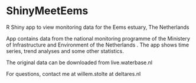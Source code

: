 # ShinyMeetEems
R Shiny app to view monitoring data for the Eems estuary, The Netherlands

App contains data from the national monitoring programme of the Ministery of Infrastructure and Environment of the Netherlands
 . The app shows time series, trend analyses and some other statistics. 

The original data can be downloaded from live.waterbase.nl

For questions, contact me at willem.stolte at deltares.nl

